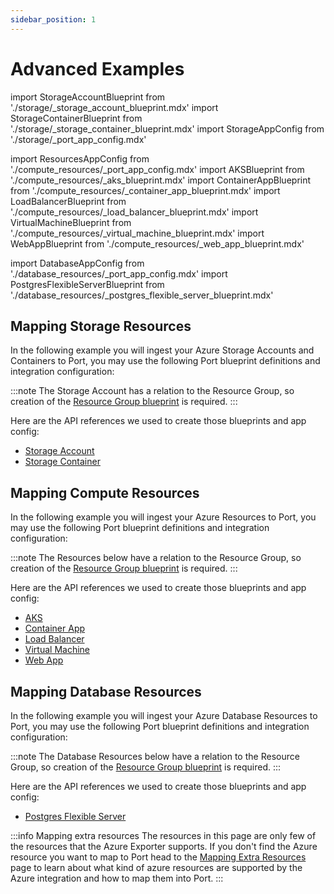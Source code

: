 ```yaml
---
sidebar_position: 1
---
```


# Advanced Examples

import StorageAccountBlueprint from './storage/\_storage_account_blueprint.mdx'
import StorageContainerBlueprint from './storage/\_storage_container_blueprint.mdx'
import StorageAppConfig from './storage/\_port_app_config.mdx'

import ResourcesAppConfig from './compute_resources/\_port_app_config.mdx'
import AKSBlueprint from './compute_resources/\_aks_blueprint.mdx'
import ContainerAppBlueprint from './compute_resources/\_container_app_blueprint.mdx'
import LoadBalancerBlueprint from './compute_resources/\_load_balancer_blueprint.mdx'
import VirtualMachineBlueprint from './compute_resources/\_virtual_machine_blueprint.mdx'
import WebAppBlueprint from './compute_resources/\_web_app_blueprint.mdx'

import DatabaseAppConfig from './database_resources/\_port_app_config.mdx'
import PostgresFlexibleServerBlueprint from './database_resources/\_postgres_flexible_server_blueprint.mdx'


## Mapping Storage Resources

In the following example you will ingest your Azure Storage Accounts and Containers to Port, you may use the following Port blueprint definitions and integration configuration:

:::note
The Storage Account has a relation to the Resource Group, so creation of the [Resource Group blueprint](#mapping-resource-groups) is required.
:::

<StorageAccountBlueprint/>

<StorageContainerBlueprint/>

<StorageAppConfig/>

Here are the API references we used to create those blueprints and app config:

- [Storage Account](https://docs.microsoft.com/en-us/rest/api/storagerp/storageaccounts/list)
- [Storage Container](https://learn.microsoft.com/en-us/rest/api/storagerp/blob-containers/list?tabs=HTTP)

## Mapping Compute Resources

In the following example you will ingest your Azure Resources to Port, you may use the following Port blueprint definitions and integration configuration:

:::note
The Resources below have a relation to the Resource Group, so creation of the [Resource Group blueprint](#mapping-resource-groups) is required.
:::

<AKSBlueprint/>

<ContainerAppBlueprint/>

<LoadBalancerBlueprint/>

<VirtualMachineBlueprint/>

<WebAppBlueprint/>

<ResourcesAppConfig/>

Here are the API references we used to create those blueprints and app config:

- [AKS](https://learn.microsoft.com/en-us/rest/api/aks/managed-clusters/list?tabs=HTTP)
- [Container App](https://learn.microsoft.com/en-us/rest/api/containerapps/stable/container-apps/list-by-subscription?tabs=HTTP)
- [Load Balancer](https://learn.microsoft.com/en-us/rest/api/load-balancer/load-balancers/list-all?tabs=HTTP)
- [Virtual Machine](https://learn.microsoft.com/en-us/rest/api/compute/virtual-machines/list-all?tabs=HTTP)
- [Web App](https://learn.microsoft.com/en-us/rest/api/appservice/web-apps/list)

## Mapping Database Resources

In the following example you will ingest your Azure Database Resources to Port, you may use the following Port blueprint definitions and integration configuration:

:::note
The Database Resources below have a relation to the Resource Group, so creation of the [Resource Group blueprint](#mapping-resource-groups) is required.
:::

<PostgresFlexibleServerBlueprint/>

<DatabaseAppConfig/>

Here are the API references we used to create those blueprints and app config:

- [Postgres Flexible Server](https://docs.microsoft.com/en-us/rest/api/azure-postgresql/flexibleservers)

:::info Mapping extra resources
The resources in this page are only few of the resources that the Azure Exporter supports.
If you don't find the Azure resource you want to map to Port head to the [Mapping Extra Resources](./mapping_extra_resources.md) page to learn about what kind of azure resources are supported by the Azure integration and how to map them into Port.
:::
